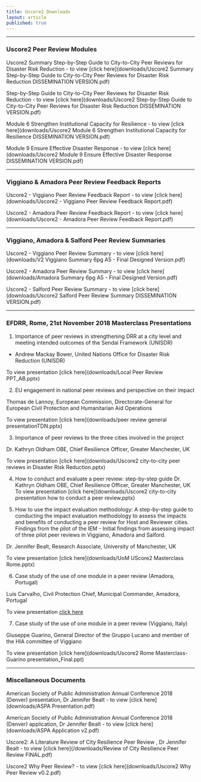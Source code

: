 ```yaml
---
title: Uscore2 Downloads
layout: article
published: true
---
```

-------------------------------------------------------------------------------------------------------------

### Uscore2 Peer Review Modules

Uscore2 Summary Step-by-Step Guide to City-to-City Peer Reviews for Disaster Risk Reduction - to view [click here](downloads/Uscore2 Summary Step-by-Step Guide to City-to-City Peer Reviews for Disaster Risk Reduction DISSEMINATION VERSION.pdf)

Step-by-Step Guide to City-to-City Peer Reviews for Disaster Risk Reduction - to view [click here](downloads/Uscore2 Step-by-Step Guide to City-to-City Peer Reviews for Disaster Risk Reduction DISSEMINATION VERSION.pdf)

Module 6 Strengthen Institutional Capacity for Resilience - to view [click here](downloads/Uscore2 Module 6 Strengthen Institutional Capacity for Resilience DISSEMINATION VERSION.pdf)

Module 9 Ensure Effective Disaster Response - to view [click here](downloads/Uscore2 Module 9 Ensure Effective Disaster Response DISSEMINATION VERSION.pdf)

-------------------------------------------------------------------------------------------------------------

### Viggiano & Amadora Peer Review Feedback Reports

Uscore2 - Viggiano Peer Review Feedback Report - to view [click here](downloads/Uscore2 - Viggiano Peer Review Feedback Report.pdf)

Uscore2 - Amadora Peer Review Feedback Report - to view [click here](downloads/Uscore2 - Amadora Peer Review Feedback Report.pdf)

-------------------------------------------------------------------------------------------------------------

### Viggiano, Amadora & Salford Peer Review Summaries

Uscore2 - Viggiano Peer Review Summary - to view [click here](downloads/V2 Viggiano Summary 6pg A5 - Final Designed Version.pdf)

Uscore2 - Amadora Peer Review Summary - to view [click here](downloads/Amadora Summary 6pg A5 - Final Designed Version.pdf)

Uscore2 - Salford Peer Review Summary - to view [click here](downloads/Uscore2 Salford Peer Review Summary DISSEMINATION VERSION.pdf)

-------------------------------------------------------------------------------------------------------------

### EFDRR, Rome, 21st November 2018 Masterclass Presentations

1. Importance of peer reviews in strengthening DRR at a city level and meeting intended outcomes of the Sendai Framework (UNISDR)

- Andrew Mackay Bower, United Nations Office for Disaster Risk Reduction (UNISDR)

To view presentation [click here](downloads/Local Peer Review PPT_AB.pptx)

2. EU engagement in national peer reviews and perspective on their impact

Thomas de Lannoy, European Commission, Directorate-General for European Civil Protection and Humanitarian Aid Operations	

To view presentation [click here](downloads/peer review general presentationTDN.pptx)

3. Importance of peer reviews to the three cities involved in the project	

Dr. Kathryn Oldham OBE, Chief Resilience Officer, Greater Manchester, UK	

To view presentation [click here](downloads/Uscore2 city-to-city peer reviews in Disaster Risk Reduction.pptx)

4. How to conduct and evaluate a peer review: step-by-step guide 
Dr. Kathryn Oldham OBE, Chief Resilience Officer, Greater Manchester, UK
To view presentation [click here](downloads/Uscore2 city-to-city presentation how to conduct a peer review.pptx)

5. How to use the impact evaluation methodology:
A step-by-step guide to conducting the impact evaluation methodology to assess the impacts and benefits of 	conducting a peer review for Host and Reviewer cities. Findings from the pilot of the IEM - Initial findings from assessing impact of three pilot peer reviews in Viggiano, Amadora and Salford.

Dr. Jennifer Bealt, Research Associate, University of Manchester, UK

To view presentation [click here](downloads/UoM UScore2 Masterclass Rome.pptx)

6. Case study of the use of one module in a peer review (Amadora, Portugal)

Luis Carvalho, Civil Protection Chief, Municipal Commander, Amadora, Portugal

To view presentation [click here](downloads/Masterclass_Amadora.pptx)

7. Case study of the use of one module in a peer review (Viggiano, Italy)

Giuseppe Guarino, General Director of the Gruppo Lucano and member of the HIA committee of Viggiano

To view presentation [click here](downloads/Uscore2 Rome Masterclass-Guarino presentation_Final.ppt)


-------------------------------------------------------------------------------------------------------------

### Miscellaneous Documents

American Society of Public Administration Annual Conference 2018 (Denver) presentation, Dr Jennifer Bealt - to view [click here](downloads/ASPA Presentation.pdf)

American Society of Public Administration Annual Conference 2018 (Denver) application, Dr Jennifer Bealt - to view [click here](downloads/ASPA Application v2.pdf)

Uscore2: A Literature Review of City Resilience Peer Review , Dr Jennifer Bealt - to view [click here](/downloads/Review of City Resilience Peer Review FINAL.pdf)

Uscore2 Why Peer Review? - to view [click here](downloads/Uscore2 Why Peer Review v0.2.pdf)
